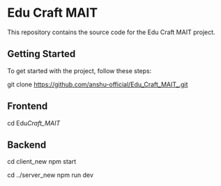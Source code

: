 

# Edu Craft MAIT

This repository contains the source code for the Edu Craft MAIT project.

## Getting Started

To get started with the project, follow these steps:

git clone https://github.com/anshu-official/Edu_Craft_MAIT_.git

## Frontend

cd Edu*Craft_MAIT*

## Backend

cd client_new
npm start

cd ../server_new
npm run dev
